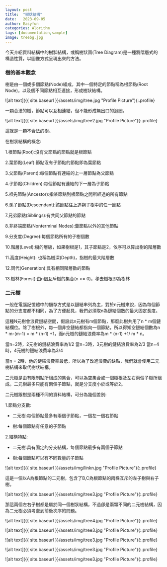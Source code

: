 ```yaml
---
layout: post
title:  "樹狀結構"
date:   2023-09-05
author: Easyfun
categories: Alorithm
tags: [documentation,sample]
image: treebg.jpg
---
```


今天介紹資料結構中的樹狀結構，或稱樹狀圖(Tree Diagram)是一種將階層式的構造性質，以圖像方式呈現出來的方法。

### 樹的基本觀念

樹是由一個或多個節點(Node)組成，其中一個特定的節點稱為根節點(Root Node)，以及個不同節點相互連接，形成樹狀結構。

![alt text]({{ site.baseurl }}/assets/img/tree.jpg "Profile Picture"){:.profile}

一顆合法的樹，節點可以互相連結，但不能形成無出口的迴圈。

![alt text]({{ site.baseurl }}/assets/img/tree2.jpg "Profile Picture"){:.profile}

這就是一顆不合法的樹。

在樹狀結構的概念:

1.根節點(Root):沒有父節點的節點就是根節點

2.葉節點(Leaf):節點沒有子節點的節點即為葉節點

3.父節點(Parent):每個節點有連結的上一層節點為父節點

4.子節點(Children):每個節點有連結的下一層為子節點

5.祖先節點(Ancestor):指某節點到根節點之間所經過的所有節點

6.孫子節點(Descendant):該節點往上追朔子樹中的任一節點

7.兄弟節點(Siblings):有共同父節點的節點

8.非終端節點(Nonterminal Nodes):葉節點以外的其他節點

9.分支度(Degree):每個節點所有的子樹個數

10.階層(Level):樹的層級，如果樹根是1，其子節點是2，依序可以算出樹的階層數

11.高度(Height): 也稱為樹深(Depth)，指樹的最大階層數

12.同代(Generation):具有相同階層數的節點

13.樹林(Forest):由n個互斥樹的集合(n >= 0)，移去樹根即為樹林


### 二元樹

一般在電腦記憶體中的儲存方式是以鏈結串列為主，對於n元樹來說，因為每個節點的分支度都不相同，為了方便起見，我們必須取n為鏈結個數的最大固定長度。

這種N元樹會浪費鏈結空間，假設此n元樹有m個節點，那麼此樹共用了n * m個鏈結欄位。除了樹根外，每一個非空鏈結都指向一個節點，所以得知空鏈結個數為n * m-(m-1) = m * (n-1) +1，而n元樹的鏈結浪費率為m * (n-1) +1/ m * n。

當n=2時，2元樹的鏈結浪費率為1/2
當n=3時，3元樹的鏈結浪費率為2/3
當n=4時，4元樹的鏈結浪費率為3/4

當n = 2時，他的鏈結浪費率最低，所以為了改進浪費的缺點，我們就會使用二元樹結構來取代樹狀結構。

二元樹是由有限制點所組成的集合，可以為空集合或一個樹根及左右兩個子樹所組成。二元樹最多只能有兩個子節點，就是分支度小於或等於2。

二元樹跟樹是兩種不同的資料結構，可分為幾個差別:

1.節點分支數:

  * 二元樹:每個節點最多有兩個子節點，一個左一個右節點

  * 樹:每個節點有任意的子節點

2.結構特點:

  * 二元樹:具有固定的分支結構，每個節點最多有兩個子節點

  * 樹:每個節點可以有不同數量的子節點

![alt text]({{ site.baseurl }}/assets/img/linkn.jpg "Profile Picture"){:.profile}


這是一個以A為根節點的二元樹，包含了B,C為根節點的兩棵互斥的左子樹與右子樹。

![alt text]({{ site.baseurl }}/assets/img/tree3.jpg "Profile Picture"){:.profile}

那這兩個左右子樹都是屬於同一個樹狀結構，不過卻是兩顆不同的二元樹結構，因為二元樹必須考慮到前後次序的問題。

![alt text]({{ site.baseurl }}/assets/img/tree4.jpg "Profile Picture"){:.profile}


![alt text]({{ site.baseurl }}/assets/img/tree3.jpg "Profile Picture"){:.profile}


![alt text]({{ site.baseurl }}/assets/img/tree3.jpg "Profile Picture"){:.profile}


![alt text]({{ site.baseurl }}/assets/img/tree3.jpg "Profile Picture"){:.profile}


![alt text]({{ site.baseurl }}/assets/img/tree3.jpg "Profile Picture"){:.profile}



